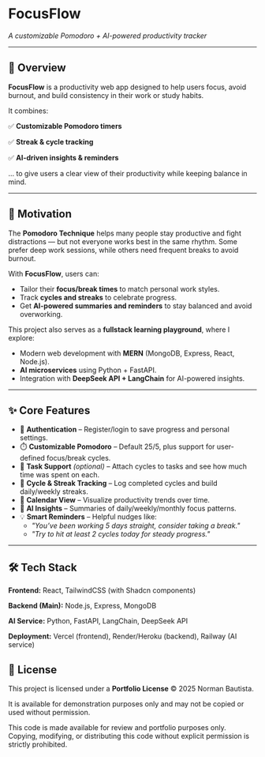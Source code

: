 # **FocusFlow**

*A customizable Pomodoro + AI-powered productivity tracker*

---

## 📌 Overview

**FocusFlow** is a productivity web app designed to help users focus, avoid burnout, and build consistency in their work or study habits.

It combines:

✅ **Customizable Pomodoro timers**

✅ **Streak & cycle tracking**

✅ **AI-driven insights & reminders**

… to give users a clear view of their productivity while keeping balance in mind.

---

## 🎯 Motivation

The **Pomodoro Technique** helps many people stay productive and fight distractions — but not everyone works best in the same rhythm. Some prefer deep work sessions, while others need frequent breaks to avoid burnout.

With **FocusFlow**, users can:

- Tailor their **focus/break times** to match personal work styles.
- Track **cycles and streaks** to celebrate progress.
- Get **AI-powered summaries and reminders** to stay balanced and avoid overworking.

This project also serves as a **fullstack learning playground**, where I explore:

- Modern web development with **MERN** (MongoDB, Express, React, Node.js).
- **AI microservices** using Python + FastAPI.
- Integration with **DeepSeek API + LangChain** for AI-powered insights.

---

## ✨ Core Features

- 🔐 **Authentication** – Register/login to save progress and personal settings.
- ⏱️ **Customizable Pomodoro** – Default 25/5, plus support for user-defined focus/break cycles.
- 📝 **Task Support** *(optional)* – Attach cycles to tasks and see how much time was spent on each.
- 🔄 **Cycle & Streak Tracking** – Log completed cycles and build daily/weekly streaks.
- 📅 **Calendar View** – Visualize productivity trends over time.
- 🤖 **AI Insights** – Summaries of daily/weekly/monthly focus patterns.
- 💡 **Smart Reminders** – Helpful nudges like:
    - *"You’ve been working 5 days straight, consider taking a break."*
    - *"Try to hit at least 2 cycles today for steady progress."*

---

## 🛠️ Tech Stack

**Frontend:** React, TailwindCSS (with Shadcn components)

**Backend (Main):** Node.js, Express, MongoDB

**AI Service:** Python, FastAPI, LangChain, DeepSeek API

**Deployment:** Vercel (frontend), Render/Heroku (backend), Railway (AI service)

## 📜 License

This project is licensed under a **Portfolio License** © 2025 Norman Bautista.

It is available for demonstration purposes only and may not be copied or used without permission.

This code is made available for review and portfolio purposes only.
Copying, modifying, or distributing this code without explicit
permission is strictly prohibited.

